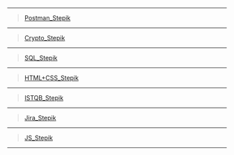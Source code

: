 ___
>[Postman_Stepik](https://stepik.org/cert/2034667)
___
>[Crypto_Stepik](https://stepik.org/cert/2039510)
___
>[SQL_Stepik](https://stepik.org/cert/2041992)
___
>[HTML+CSS_Stepik](https://stepik.org/cert/2042780)
___
>[ISTQB_Stepik](https://stepik.org/cert/2045699)
___
>[Jira_Stepik](https://stepik.org/cert/2046773)
___
>[JS_Stepik](https://stepik.org/cert/2132053)
___